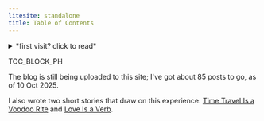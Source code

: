 ```yaml
---
litesite: standalone
title: Table of Contents
---
```

<details>
<summary>
*first visit? click to read*
</summary>

>My eldest child has a brain tumor.

Those were the first words of my second-ever blog post back in 2006. I'd started the blog as a place to store ideas and random musings, but it soon became The Cancer Blog, read by friends and family and very many strangers around the globe. It ended up a treasure trove of blow-by-blow reporting I've been grateful to have ever since. 

After my daughter died, I eventually took the blog down; I created an anonymized site, *Sadie's Brain Tumor*, to share the medical details. But I think it's precisely the personal that helped me when we were in the thick of things. I felt less alone because other people shared not just their MRIs and symptoms, but their days and nights and grief. If you're going through someone's cancer, I hope this journal helps you feel less alone, too.

Her actual name was Meghan, by the way.

</details>

TOC_BLOCK_PH

<aside class="construction">

The blog is still being uploaded to this site; I've got about 85 posts to go, as of 10 Oct 2025.

</aside>

I also wrote two short stories that draw on this experience: [Time Travel Is a Voodoo Rite](DOMAIN_URL_PHstories/time-travel-voodoo-rite/) and [Love Is a Verb](DOMAIN_URL_PHstories/love-is-verb/).